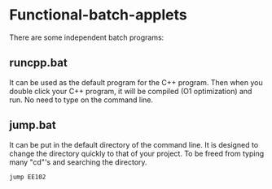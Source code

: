 # Functional-batch-applets
There are some independent batch programs:
## runcpp.bat
It can be used as the default program for the C++ program.
Then when you double click your C++ program, it will be compiled (O1 optimization) and run.
No need to type on the command line.
## jump.bat
It can be put in the default directory of the command line.
It is designed to change the directory quickly to that of your project.
To be freed from typing many "cd"'s and searching the directory.
```bat
jump EE102
```
